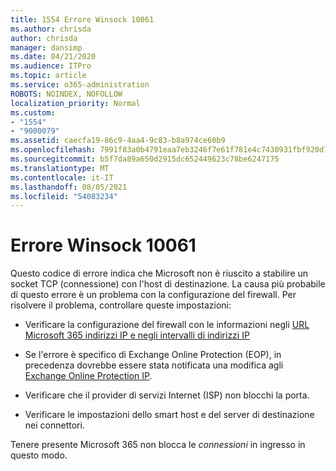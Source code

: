 ```yaml
---
title: 1554 Errore Winsock 10061
ms.author: chrisda
author: chrisda
manager: dansimp
ms.date: 04/21/2020
ms.audience: ITPro
ms.topic: article
ms.service: o365-administration
ROBOTS: NOINDEX, NOFOLLOW
localization_priority: Normal
ms.custom:
- "1554"
- "9000079"
ms.assetid: caecfa19-86c9-4aa4-9c83-b8a974ce60b9
ms.openlocfilehash: 7991f83a0b4791eaa7eb3246f7e61f781e4c7430931fbf920d7fd9e44c018d13
ms.sourcegitcommit: b5f7da89a650d2915dc652449623c78be6247175
ms.translationtype: MT
ms.contentlocale: it-IT
ms.lasthandoff: 08/05/2021
ms.locfileid: "54083234"
---
```

# <a name="winsock-error-10061"></a>Errore Winsock 10061

Questo codice di errore indica che Microsoft non è riuscito a stabilire un socket TCP (connessione) con l'host di destinazione. La causa più probabile di questo errore è un problema con la configurazione del firewall. Per risolvere il problema, controllare queste impostazioni:

- Verificare la configurazione del firewall con le informazioni negli [URL Microsoft 365 indirizzi IP e negli intervalli di indirizzi IP](https://docs.microsoft.com/office365/enterprise/urls-and-ip-address-ranges)

- Se l'errore è specifico di Exchange Online Protection (EOP), in precedenza dovrebbe essere stata notificata una modifica agli [Exchange Online Protection IP](https://docs.microsoft.com/office365/SecurityCompliance/eop/exchange-online-protection-ip-addresses).

- Verificare che il provider di servizi Internet (ISP) non blocchi la porta.

- Verificare le impostazioni dello smart host e del server di destinazione nei connettori.

Tenere presente Microsoft 365 non blocca le *connessioni* in ingresso in questo modo.
